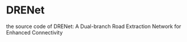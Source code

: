 # DRENet
the source code of DRENet: A Dual-branch Road Extraction Network for Enhanced Connectivity
